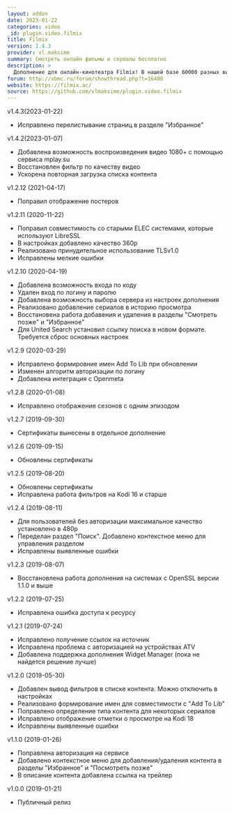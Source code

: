 ```yaml
---
layout: addon
date: 2023-01-22
categories: video
_id: plugin.video.filmix
title: Filmix
version: 1.4.3
provider: vl.maksime
summary: Смотреть онлайн фильмы и сериалы бесплатно
description: >
  Дополнение для онлайн-кинотеатра Filmix! В нашей базе 60000 разных видео, каждый из которых доступен вашему просмотру бесплатно и в отличном качестве. Выбирайте по вкусу и по настроению.
forum: http://xbmc.ru/forum/showthread.php?t=16408
website: https://filmix.ac/ 
source: https://github.com/vlmaksime/plugin.video.filmix
---
```

v1.4.3(2023-01-22)
- Исправлено перелистывание страниц в разделе "Избранное"

v1.4.2(2023-01-07)
- Добавлена возможность воспроизведения видео 1080+ с помощью сервиса mplay.su
- Восстановлен фильтр по качеству видео
- Ускорена повторная загрузка списка контента

v1.2.12 (2021-04-17)
- Поправил отображение постеров

v1.2.11 (2020-11-22)
- Поправил совместимость со старыми ELEC системами, которые используют LibreSSL
- В настройках добавлено качество 360p
- Реализовано принудительное использование TLSv1.0
- Исправлены мелкие ошибки

v1.2.10 (2020-04-19)
- Добавлена возможность входа по коду
- Удален вход по логину и паролю
- Добавлена возможность выбора сервера из настроек дополнения
- Реализовано добавление сериалов в историю просмотра
- Восстановена работа добавения и удаления в разделы "Смотреть позже" и "Избранное"
- Для United Search установил ссылку поиска в новом формате. Требуется сброс основных настроек

v1.2.9 (2020-03-29)
- Исправлено формировние имен Add To Lib при обновлении
- Изменен алгоритм авторизации по логину
- Добавлена интеграция с Openmeta

v1.2.8 (2020-01-08)
- Исправлено отображение сезонов с одним эпизодом

v1.2.7 (2019-09-30)
- Сертификаты вынесены в отдельное дополнение

v1.2.6 (2019-09-15)
- Обновлены сертификаты

v1.2.5 (2019-08-20)
- Обновлены сертификаты
- Исправлена работа фильтров на Kodi 16 и старше

v1.2.4 (2019-08-11)
- Для пользователей без авторизации максимальное качество установлено в 480p
- Переделан раздел "Поиск". Добавлено контекстное меню для управления разделом
- Исправлены выявленные ошибки

v1.2.3 (2019-08-07)
- Восстановлена работа дополнения на системах с OpenSSL версии 1.1.0 и выше

v1.2.2 (2019-07-25)
- Исправлена ошибка доступа к ресурсу

v1.2.1 (2019-07-24)
- Исправлено получение ссылок на источник
- Исправлена проблема с авторизацией на устройствах ATV
- Добавлена поддержка дополнения Widget Manager (пока не найдется решение лучше)

v1.2.0 (2019-05-30)
- Добавлен вывод фильтров в списке контента. Можно отключить в настройках
- Реализовано формирование имен для совместимости с "Add To Lib"
- Поправлено определение типа контента для некоторых сериалов
- Исправлено отображение отметки о просмотре на Kodi 18
- Исправлены выявленные ошибки

v1.1.0 (2019-01-26)
- Поправлена авторизация на сервисе
- Добавлено контекстное меню для добавления/удаления контента в разделы "Избранное" и "Посмотреть позже"
- В описание контента добавлена ссылка на трейлер

v1.0.0 (2019-01-21)
- Публичный релиз